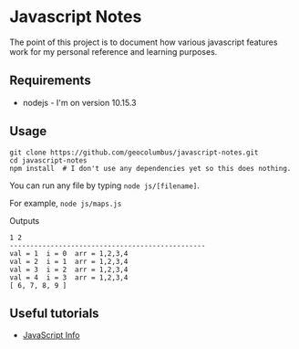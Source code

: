 # Javascript Notes

The point of this project is to document how various javascript features work for my personal reference and learning purposes.

## Requirements

* nodejs - I'm on version 10.15.3

## Usage

```
git clone https://github.com/geocolumbus/javascript-notes.git
cd javascript-notes
npm install  # I don't use any dependencies yet so this does nothing.
```

You can run any file by typing ```node js/[filename]```.

For example, ```node js/maps.js```

Outputs

```
1 2
------------------------------------------------
val = 1  i = 0  arr = 1,2,3,4
val = 2  i = 1  arr = 1,2,3,4
val = 3  i = 2  arr = 1,2,3,4
val = 4  i = 3  arr = 1,2,3,4
[ 6, 7, 8, 9 ]
```

## Useful tutorials

* [JavaScript Info](https://javascript.info/)
